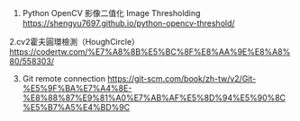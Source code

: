 1. Python OpenCV 影像二值化 Image Thresholding
https://shengyu7697.github.io/python-opencv-threshold/

2.cv2霍夫圓環檢測（HoughCircle）
https://codertw.com/%E7%A8%8B%E5%BC%8F%E8%AA%9E%E8%A8%80/558303/

3. Git remote connection
https://git-scm.com/book/zh-tw/v2/Git-%E5%9F%BA%E7%A4%8E-%E8%88%87%E9%81%A0%E7%AB%AF%E5%8D%94%E5%90%8C%E5%B7%A5%E4%BD%9C